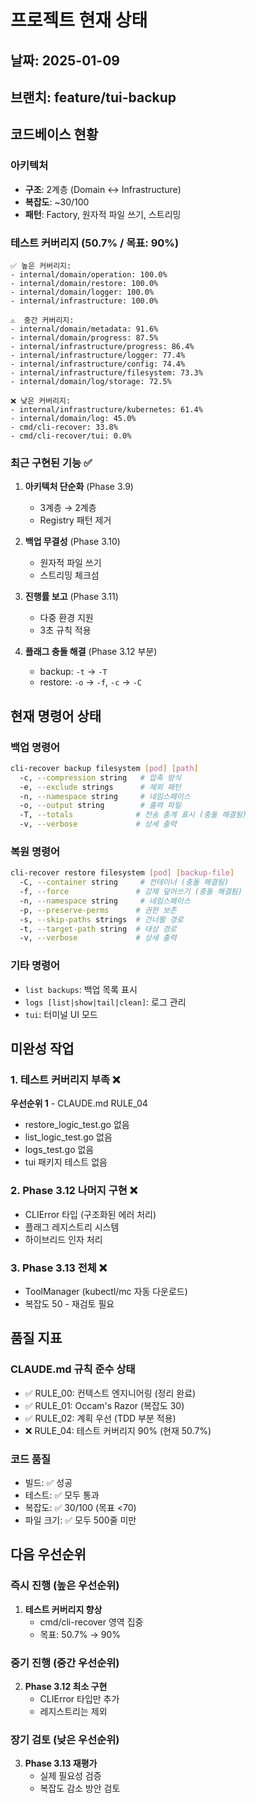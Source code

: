 # 프로젝트 현재 상태

## 날짜: 2025-01-09
## 브랜치: feature/tui-backup

## 코드베이스 현황

### 아키텍처
- **구조**: 2계층 (Domain ↔ Infrastructure)
- **복잡도**: ~30/100
- **패턴**: Factory, 원자적 파일 쓰기, 스트리밍

### 테스트 커버리지 (50.7% / 목표: 90%)
```
✅ 높은 커버리지:
- internal/domain/operation: 100.0%
- internal/domain/restore: 100.0%  
- internal/domain/logger: 100.0%
- internal/infrastructure: 100.0%

⚠️  중간 커버리지:
- internal/domain/metadata: 91.6%
- internal/domain/progress: 87.5%
- internal/infrastructure/progress: 86.4%
- internal/infrastructure/logger: 77.4%
- internal/infrastructure/config: 74.4%
- internal/infrastructure/filesystem: 73.3%
- internal/domain/log/storage: 72.5%

❌ 낮은 커버리지:
- internal/infrastructure/kubernetes: 61.4%
- internal/domain/log: 45.0%
- cmd/cli-recover: 33.8%
- cmd/cli-recover/tui: 0.0%
```

### 최근 구현된 기능 ✅
1. **아키텍처 단순화** (Phase 3.9)
   - 3계층 → 2계층
   - Registry 패턴 제거

2. **백업 무결성** (Phase 3.10)
   - 원자적 파일 쓰기
   - 스트리밍 체크섬

3. **진행률 보고** (Phase 3.11)
   - 다중 환경 지원
   - 3초 규칙 적용

4. **플래그 충돌 해결** (Phase 3.12 부분)
   - backup: `-t` → `-T`
   - restore: `-o` → `-f`, `-c` → `-C`

## 현재 명령어 상태

### 백업 명령어
```bash
cli-recover backup filesystem [pod] [path]
  -c, --compression string   # 압축 방식
  -e, --exclude strings      # 제외 패턴
  -n, --namespace string     # 네임스페이스
  -o, --output string        # 출력 파일
  -T, --totals              # 전송 총계 표시 (충돌 해결됨)
  -v, --verbose             # 상세 출력
```

### 복원 명령어  
```bash
cli-recover restore filesystem [pod] [backup-file]
  -C, --container string     # 컨테이너 (충돌 해결됨)
  -f, --force               # 강제 덮어쓰기 (충돌 해결됨)
  -n, --namespace string     # 네임스페이스
  -p, --preserve-perms      # 권한 보존
  -s, --skip-paths strings  # 건너뛸 경로
  -t, --target-path string  # 대상 경로
  -v, --verbose             # 상세 출력
```

### 기타 명령어
- `list backups`: 백업 목록 표시
- `logs [list|show|tail|clean]`: 로그 관리
- `tui`: 터미널 UI 모드

## 미완성 작업

### 1. 테스트 커버리지 부족 ❌
**우선순위 1** - CLAUDE.md RULE_04
- restore_logic_test.go 없음
- list_logic_test.go 없음  
- logs_test.go 없음
- tui 패키지 테스트 없음

### 2. Phase 3.12 나머지 구현 ❌
- CLIError 타입 (구조화된 에러 처리)
- 플래그 레지스트리 시스템
- 하이브리드 인자 처리

### 3. Phase 3.13 전체 ❌
- ToolManager (kubectl/mc 자동 다운로드)
- 복잡도 50 - 재검토 필요

## 품질 지표

### CLAUDE.md 규칙 준수 상태
- ✅ RULE_00: 컨텍스트 엔지니어링 (정리 완료)
- ✅ RULE_01: Occam's Razor (복잡도 30)
- ✅ RULE_02: 계획 우선 (TDD 부분 적용)
- ❌ RULE_04: 테스트 커버리지 90% (현재 50.7%)

### 코드 품질
- 빌드: ✅ 성공
- 테스트: ✅ 모두 통과
- 복잡도: ✅ 30/100 (목표 <70)
- 파일 크기: ✅ 모두 500줄 미만

## 다음 우선순위

### 즉시 진행 (높은 우선순위)
1. **테스트 커버리지 향상** 
   - cmd/cli-recover 영역 집중
   - 목표: 50.7% → 90%

### 중기 진행 (중간 우선순위)  
2. **Phase 3.12 최소 구현**
   - CLIError 타입만 추가
   - 레지스트리는 제외

### 장기 검토 (낮은 우선순위)
3. **Phase 3.13 재평가**
   - 실제 필요성 검증
   - 복잡도 감소 방안 검토
